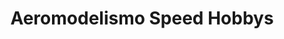 ---
title: "Aeromodelismo Speed Hobbys"
url: /madrid/aeromodelismo-speed-hobbys/
shop: hágalo usted mismo
---
